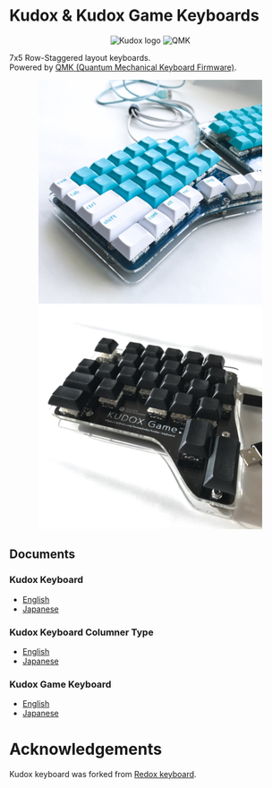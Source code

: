 # Kudox & Kudox Game Keyboards

<p align="center">
<img src="img/kudox.png" alt="Kudox logo" width="600"/>
<img src="img/qmk-badge-dark.png" alt="QMK" width="145"/>
</p>


7x5 Row-Staggered layout keyboards.  
Powered by [QMK (Quantum Mechanical Keyboard Firmware)](https://github.com/qmk/qmk_firmware).


<p align="center">
<img src="img/kudox-pcb.jpg" alt="Kudox image" width="400"/>
<img src="img/kudox-game-pcb.jpg" alt="Kudox Game image" width="400"/>
</p>


## Documents

### Kudox Keyboard
- [English](./kudox/README.md)
- [Japanese](./kudox/README.ja.md)

### Kudox Keyboard Columner Type
- [English](./kudox-columner/README.md)
- [Japanese](./kudox-columner/README.ja.md)

### Kudox Game Keyboard
- [English](./kudox-game/README.md)
- [Japanese](./kudox-game/README.ja.md)


# Acknowledgements

Kudox keyboard was forked from [Redox keyboard](https://github.com/mattdibi/redox-keyboard).



